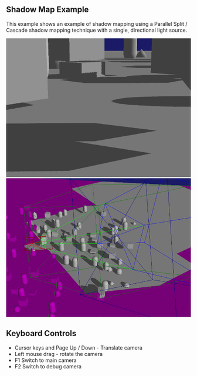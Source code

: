 Shadow Map Example
------------------

This example shows an example of shadow mapping using a Parallel Split / Cascade shadow mapping technique with a single, directional light source.

![Shadows](shadows1.png)
![Shadow Debug Camera](shadows2.png)

Keyboard Controls
-----------------

* Cursor keys and Page Up / Down - Translate camera
* Left mouse drag - rotate the camera
* F1 Switch to main camera
* F2 Switch to debug camera

